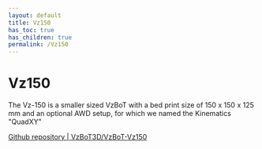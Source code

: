 ```yaml
---
layout: default
title: Vz150
has_toc: true
has_children: true
permalink: /Vz150
---
```


# Vz150

The Vz-150 is a smaller sized VzBoT with a bed print size of 150 x 150 x 125 mm and an optional AWD setup, for which we named the Kinematics "QuadXY"



[Github repository \| VzBoT3D/VzBoT-Vz150](https://github.com/VzBoT3D/VzBoT-Vz150)
